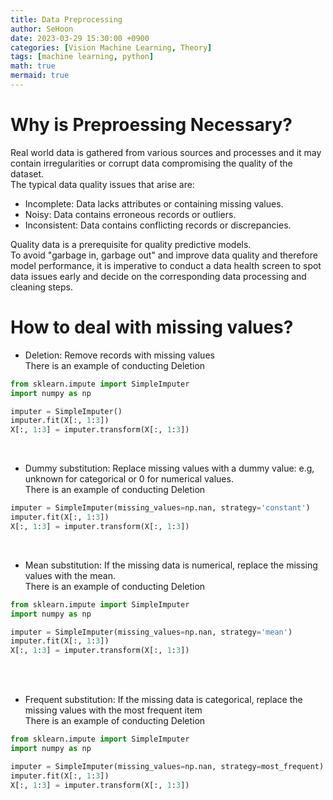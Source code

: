 ```yaml
---
title: Data Preprocessing
author: SeHoon
date: 2023-03-29 15:30:00 +0900
categories: [Vision Machine Learning, Theory]
tags: [machine learning, python]
math: true
mermaid: true
---
```


# Why is Preproessing Necessary?<br>
Real world data is gathered from various sources and processes and it may contain irregularities or corrupt data compromising the quality of the dataset.<br>
The typical data quality issues that arise are:

+ Incomplete: Data lacks attributes or containing missing values.<br>
+ Noisy: Data contains erroneous records or outliers.<br>
+ Inconsistent: Data contains conflicting records or discrepancies.<br>

Quality data is a prerequisite for quality predictive models.<br>
To avoid "garbage in, garbage out" and improve data quality and therefore model performance, it is imperative to conduct a data health screen to spot data issues early and decide on the corresponding data processing and cleaning steps.

# How to deal with missing values?<br>
+ Deletion: Remove records with missing values<br>
There is an example of conducting Deletion<br>
```py
from sklearn.impute import SimpleImputer
import numpy as np

imputer = SimpleImputer()
imputer.fit(X[:, 1:3])
X[:, 1:3] = imputer.transform(X[:, 1:3])
```
<br>

+ Dummy substitution: Replace missing values with a dummy value: e.g, unknown for categorical or 0 for numerical values.<br>
There is an example of conducting Deletion<br>
```py
imputer = SimpleImputer(missing_values=np.nan, strategy='constant')
imputer.fit(X[:, 1:3])
X[:, 1:3] = imputer.transform(X[:, 1:3])
```
<br>

+ Mean substitution: If the missing data is numerical, replace the missing values with the mean.<br>
There is an example of conducting Deletion<br>
```py
from sklearn.impute import SimpleImputer
import numpy as np

imputer = SimpleImputer(missing_values=np.nan, strategy='mean')
imputer.fit(X[:, 1:3])
X[:, 1:3] = imputer.transform(X[:, 1:3])
```
<br>
<br>

+ Frequent substitution: If the missing data is categorical, replace the missing values with the most frequent item<br>
There is an example of conducting Deletion<br>
```py
from sklearn.impute import SimpleImputer
import numpy as np

imputer = SimpleImputer(missing_values=np.nan, strategy=most_frequent)
imputer.fit(X[:, 1:3])
X[:, 1:3] = imputer.transform(X[:, 1:3])
